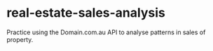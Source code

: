 # real-estate-sales-analysis
Practice using the Domain.com.au API to analyse patterns in sales of property.
